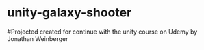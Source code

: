 # unity-galaxy-shooter
#Projected created for continue with the unity course on Udemy by Jonathan Weinberger
